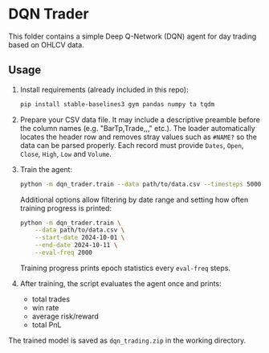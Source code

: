 # DQN Trader

This folder contains a simple Deep Q-Network (DQN) agent for day trading based on OHLCV data.

## Usage

1. Install requirements (already included in this repo):
   ```bash
   pip install stable-baselines3 gym pandas numpy ta tqdm
   ```

2. Prepare your CSV data file. It may include a descriptive preamble before the column names (e.g. "BarTp,Trade,,," etc.). The loader automatically locates the header row and removes stray values such as `#NAME?` so the data can be parsed properly. Each record must provide `Dates`, `Open`, `Close`, `High`, `Low` and `Volume`.

3. Train the agent:
   ```bash
   python -m dqn_trader.train --data path/to/data.csv --timesteps 50000 --min_trades 5
   ```
   Additional options allow filtering by date range and setting how often training progress is printed:
   ```bash
   python -m dqn_trader.train \
       --data path/to/data.csv \
       --start-date 2024-10-01 \
       --end-date 2024-10-11 \
       --eval-freq 2000
   ```
   Training progress prints epoch statistics every `eval-freq` steps.

4. After training, the script evaluates the agent once and prints:
   - total trades
   - win rate
   - average risk/reward
   - total PnL

The trained model is saved as `dqn_trading.zip` in the working directory.

